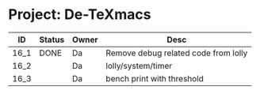 # Project: De-TeXmacs
| ID    | Status | Owner | Desc |
|-------|--------|--------|-------|
| 16_1  | DONE | Da | Remove debug related code from lolly |
| 16_2  |      | Da | lolly/system/timer |
| 16_3  |      | Da | bench print with threshold |
